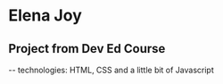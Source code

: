 # Elena Joy

## Project from Dev Ed Course

-- technologies: HTML, CSS and a little bit of Javascript

